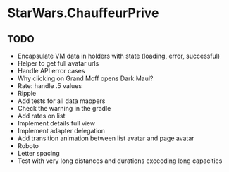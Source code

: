 # StarWars.ChauffeurPrive



## TODO

- Encapsulate VM data in holders with state (loading, error, successful)
- Helper to get full avatar urls
- Handle API error cases
- Why clicking on Grand Moff opens Dark Maul?
- Rate: handle .5 values
- Ripple
- Add tests for all data mappers
- Check the warning in the gradle
- Add rates on list
- Implement details full view
- Implement adapter delegation
- Add transition animation between list avatar and page avatar
- Roboto
- Letter spacing
- Test with very long distances and durations exceeding long capacities